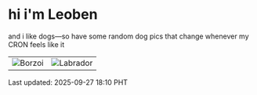 # hi i'm Leoben

and i like dogs—so have some random dog pics that change whenever my CRON feels like it

|  |  |
|--------|----------|
| ![Borzoi](https://random-dog-vercel.vercel.app/api/random-borzoi?v=1758967801) | ![Labrador](https://random-dog-vercel.vercel.app/api/random-labrador?v=1758967801) |

Last updated: 2025-09-27 18:10 PHT
